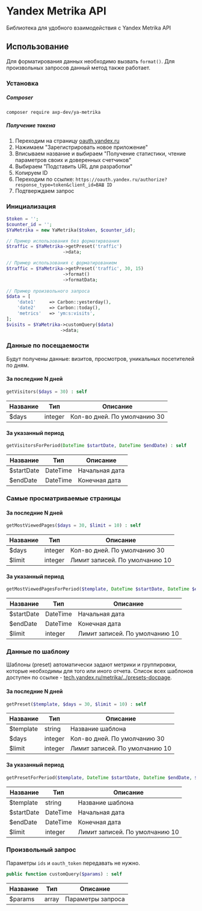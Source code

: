 # Yandex Metrika API
Библиотека для удобного взаимодействия с Yandex Metrika API

## Использование
Для форматирования данных необходимо вызвать `format()`. Для произвольных запросов данный метод также работает.

### Установка
##### Composer
```
composer require axp-dev/ya-metrika
```
##### Получение токена
1. Переходим на страницу [oauth.yandex.ru](https://oauth.yandex.ru/)
2. Нажимаем "Зарегистрировать новое приложение"
3. Вписываем название и выбираем "Получение статистики, чтение параметров своих и доверенных счетчиков"
4. Выбираем "Подставить URL для разработки"
5. Копируем ID
6. Переходим по ссылке: `https://oauth.yandex.ru/authorize?response_type=token&client_id=ВАШ ID`
7. Подтверждаем запрос

### Инициализация
```php
$token = '';
$counter_id = '';
$YaMetrika = new YaMetrika($token, $counter_id);

// Пример использования без форматирвоания
$traffic = $YaMetrika->getPreset('traffic')
                     ->data;

// Пример использования с форматированием
$traffic = $YaMetrika->getPreset('traffic', 30, 15)
                     ->format()
                     ->formatData;
                     
// Пример произвольного запроса
$data = [
    'date1'     => Carbon::yesterday(),
    'date2'     => Carbon::today(),
    'metrics'   => 'ym:s:visits',
];
$visits = $YaMetrika->customQuery($data)
                    ->data;
```

### Данные по посещаемости
Будут получены данные: визитов, просмотров, уникальных посетителей по дням.

#### За последние N дней
```php
getVisitors($days = 30) : self
```
Название | Тип | Описание
---------|-----|----------------------
$days | integer | Кол-во дней. По умолчанию 30

#### За указанный период
```php
getVisitorsForPeriod(DateTime $startDate, DateTime $endDate) : self
```
Название | Тип | Описание
---------|-----|----------------------
$startDate | DateTime | Начальная дата
$endDate | DateTime | Конечная дата

### Самые просматриваемые страницы
#### За последние N дней
```php
getMostViewedPages($days = 30, $limit = 10) : self
```
Название | Тип | Описание
---------|-----|----------------------
$days | integer | Кол-во дней. По умолчанию 30
$limit | integer | Лимит записей. По умолчанию 10

#### За указанный период
```php
getMostViewedPagesForPeriod($template, DateTime $startDate, DateTime $endDate, $limit = 10) : self
```
Название | Тип | Описание
---------|-----|----------------------
$startDate | DateTime | Начальная дата
$endDate | DateTime | Конечная дата
$limit | integer | Лимит записей. По умолчанию 10

### Данные по шаблону
Шаблоны (preset) автоматически задают метрики и группировки, которые необходимы для того или иного отчета. 
Список всех шаблонов доступен по ссылке - [tech.yandex.ru/metrika/../presets-docpage](https://tech.yandex.ru/metrika/doc/api2/api_v1/presets/presets-docpage/).
#### За последние N дней
```php
getPreset($template, $days = 30, $limit = 10) : self
```
Название | Тип | Описание
---------|-----|----------------------
$template | string | Название шаблона
$days | integer | Кол-во дней. По умолчанию 30
$limit | integer | Лимит записей. По умолчанию 10

#### За указанный период
```php
getPresetForPeriod($template, DateTime $startDate, DateTime $endDate, $limit = 10) : self
```
Название | Тип | Описание
---------|-----|----------------------
$template | string | Название шаблона
$startDate | DateTime | Начальная дата
$endDate | DateTime | Конечная дата
$limit | integer | Лимит записей. По умолчанию 10

### Произвольный запрос
Параметры `ids` и `oauth_token` передавать не нужно.
```php
public function customQuery($params) : self
```
Название | Тип | Описание
---------|-----|----------------------
$params | array | Параметры запроса